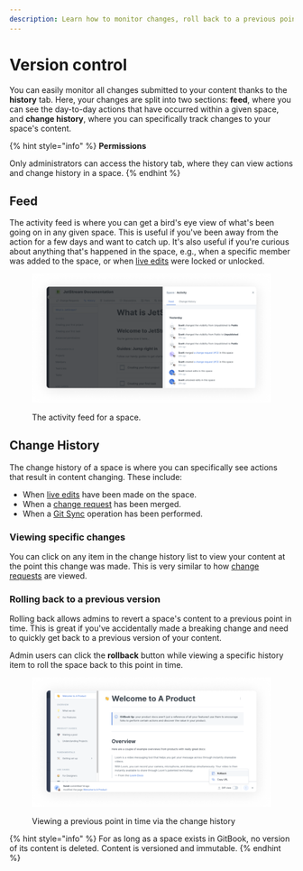 ```yaml
---
description: Learn how to monitor changes, roll back to a previous point in time, and more.
---
```


# Version control

You can easily monitor all changes submitted to your content thanks to the **history** tab. Here, your changes are split into two sections: **feed**, where you can see the day-to-day actions that have occurred within a given space, and **change history**, where you can specifically track changes to your space's content.

{% hint style="info" %}
**Permissions**

Only administrators can access the history tab, where they can view actions and change history in a space.
{% endhint %}

## Feed <a href="#see-all-the-activities" id="see-all-the-activities"></a>

The activity feed is where you can get a bird's eye view of what's been going on in any given space. This is useful if you've been away from the action for a few days and want to catch up. It's also useful if you're curious about anything that's happened in the space, e.g., when a specific member was added to the space, or when [live edits](../collaboration/collaboration/live-edits.md#toggling-live-edit-on-or-off) were locked or unlocked.

<figure><img src="../.gitbook/assets/activity.png" alt="A screenshot showing the result of clicking History in the space subnavigation. The activity feed is visible, showing activities like visibility changes, merged change requests, and live edits being locked or unlocked."><figcaption><p>The activity feed for a space.</p></figcaption></figure>

## Change History <a href="#see-the-activity-of-a-specific-draft" id="see-the-activity-of-a-specific-draft"></a>

The change history of a space is where you can specifically see actions that result in content changing. These include:

* When [live edits](../collaboration/collaboration/live-edits.md) have been made on the space.
* When a [change request](../collaboration/collaboration/change-requests.md) has been merged.
* When a [Git Sync](../product-tour/git-sync/) operation has been performed.

### Viewing specific changes

You can click on any item in the change history list to view your content at the point this change was made. This is very similar to how [change requests](../collaboration/collaboration/change-requests.md) are viewed.

### Rolling back to a previous version

Rolling back allows admins to revert a space's content to a previous point in time. This is great if you've accidentally made a breaking change and need to quickly get back to a previous version of your content.

Admin users can click the **rollback** button while viewing a specific history item to roll the space back to this point in time.

<figure><img src="../.gitbook/assets/change-history.png" alt="A screenshot of the GitBook app while viewing a specific point in the change history. From the menu in the bottom-right corner, an option to roll back to this point in time is available."><figcaption><p>Viewing a previous point in time via the change history</p></figcaption></figure>

{% hint style="info" %}
For as long as a space exists in GitBook, no version of its content is deleted. Content is versioned and immutable.
{% endhint %}
